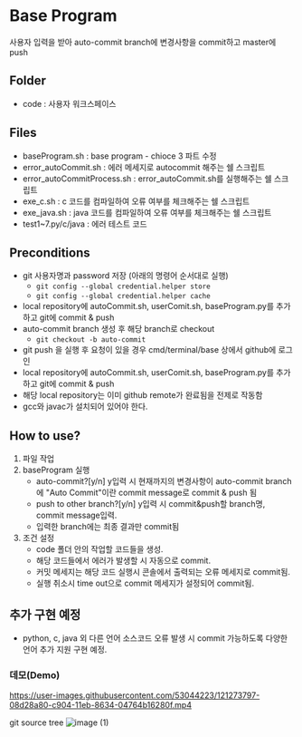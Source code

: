 # Base Program
사용자 입력을 받아 auto-commit branch에 변경사항을 commit하고 master에 push

## Folder
* code : 사용자 워크스페이스

## Files
* baseProgram.sh : base program - chioce 3 파트 수정
* error_autoCommit.sh : 에러 메세지로 autocommit 해주는 쉘 스크립트
* error_autoCommitProcess.sh : error_autoCommit.sh를 실행해주는 쉘 스크립트
* exe_c.sh : c 코드를 컴파일하여 오류 여부를 체크해주는 쉘 스크립트
* exe_java.sh : java 코드를 컴파일하여 오류 여부를 체크해주는 쉘 스크립트
* test1~7.py/c/java : 에러 테스트 코드

## Preconditions
 * git 사용자명과 password 저장 (아래의 명령어 순서대로 실행)
    - `git config --global credential.helper store`
    - `git config --global credential.helper cache`
 * local repository에 autoCommit.sh, userComit.sh, baseProgram.py를 추가하고 git에 commit & push
 * auto-commit branch 생성 후 해당 branch로 checkout
    - `git checkout -b auto-commit`
 * git push <base branch name>을 실행 후 요청이 있을 경우 cmd/terminal/base 상에서 github에 로그인
 * local repository에 autoCommit.sh, userComit.sh, baseProgram.py를 추가하고 git에 commit & push
 * 해당 local repository는 이미 github remote가 완료됨을 전제로 작동함
 * gcc와 javac가 설치되어 있어야 한다.

## How to use?
1. 파일 작업
2. baseProgram 실행
    * auto-commit?[y/n] y입력 시 현재까지의 변경사항이 auto-commit branch에 "Auto Commit"이란 commit message로 commit & push 됨
    * push to other branch?[y/n] y입력 시 commit&push할 branch명, commit message입력.
    * 입력한 branch에는 최종 결과만 commit됨
3. 조건 설정
    * code 폴더 안의 작업할 코드들을 생성.
    * 해당 코드들에서 에러가 발생할 시 자동으로 commit.
    * 커밋 메세지는 해당 코드 실행시 콘솔에서 출력되는 오류 메세지로 commit됨.
    * 실행 취소시 time out으로 commit 메세지가 설정되어 commit됨.

## 추가 구현 예정
* python, c, java 외 다른 언어 소스코드 오류 발생 시 commit 가능하도록 다양한 언어 추가 지원 구현 예정.

 
### 데모(Demo) 
https://user-images.githubusercontent.com/53044223/121273797-08d28a80-c904-11eb-8634-04764b16280f.mp4

git source tree
![image (1)](https://user-images.githubusercontent.com/53044223/121279850-33c2db80-c910-11eb-9607-95d8bf290e9a.png)
